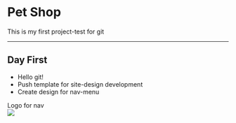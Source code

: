 <h1> Pet Shop </h1>
<p> This is my first project-test for git </p>
<hr>
<h2> Day First </h2>
<ul>
    <li>Hello git!</li>
    <li>Push template for site-design development</li>
    <li>Create design for nav-menu</li>
</ul>
<p>Logo for nav <br> <img src="https://raw.githubusercontent.com/andreykame/petshop/app/img/logo.jpg"><br></p>
